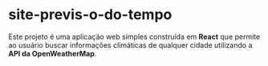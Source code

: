 # site-previs-o-do-tempo
Este projeto é uma aplicação web simples construída em **React** que permite ao usuário buscar informações climáticas de qualquer cidade utilizando a **API da OpenWeatherMap**.
